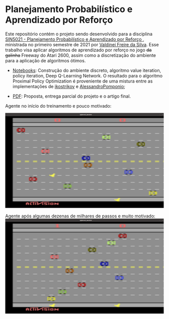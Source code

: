 # Planejamento Probabilístico e Aprendizado por Reforço

Este repositório contém o projeto sendo desenvolvido para a disciplina [SIN5021 - Planejamento Probabilístico e Aprendizado por Reforço ](https://uspdigital.usp.br/janus/componente/disciplinasOferecidasInicial.jsf?action=3&sgldis=SIN5021), ministrada no primeiro semestre de 2021 por [Valdinei Freire da Silva](http://lattes.cnpq.br/0813823100105934). Esse trabalho visa aplicar algoritmos de aprendizado por reforço no jogo ~~da galinha~~ Freeway do Atari 2600, assim como a discretização do ambiente para a aplicação de algoritmos ótimos.

* [Notebooks](./Notebooks): Construção do ambiente discreto, algoritmo value iteration, policy iteration, Deep Q-Learning Network. O resultado para o algoritmo Proximal Policy Optimization é proveniente de uma mistura entre as implementações de [ikostrikov](https://github.com/ikostrikov/pytorch-a2c-ppo-acktr-gail) e [AlessandroPomponio](https://github.com/AlessandroPomponio/atari-bowling-ppo);

* [PDF](./PDF): Proposta, entrega parcial do projeto e o artigo final.

Agente no início do treinamento e pouco motivado:

![](Gifs/out.gif)

Agente após algumas dezenas de milhares de passos e muito motivado:
![](Gifs/out2.gif)